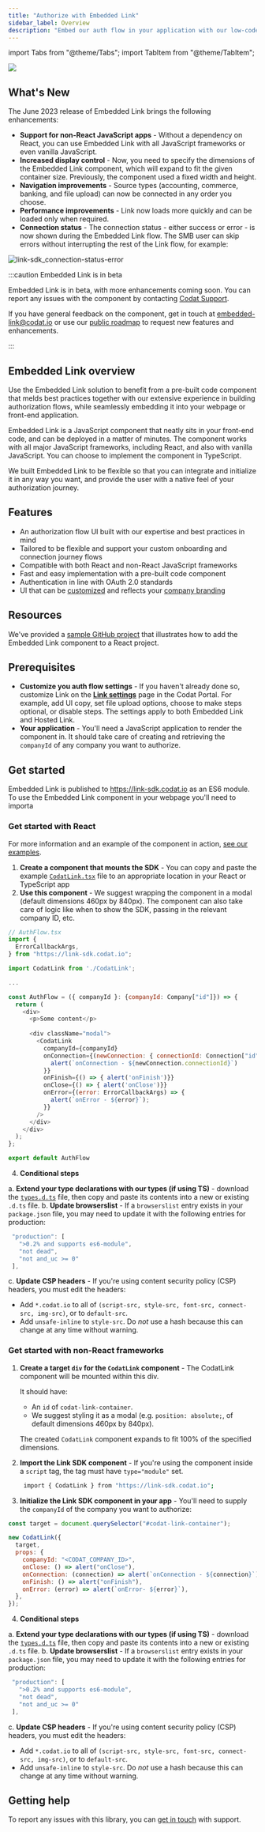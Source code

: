 ```yaml
---
title: "Authorize with Embedded Link"
sidebar_label: Overview
description: "Embed our auth flow in your application with our low-code component"
---
```


import Tabs from "@theme/Tabs";
import TabItem from "@theme/TabItem";

<Head>
  <meta property="og:image" content="/img/link/0014-embedded-link-demo.png"/>
</Head>

![](/img/link/0014-embedded-link-demo.png)

## What's New

The June 2023 release of Embedded Link brings the following enhancements:
- **Support for non-React JavaScript apps** - Without a dependency on React, you can use Embedded Link with all JavaScript frameworks or even vanilla JavaScript.
- **Increased display control** - Now, you need to specify the dimensions of the Embedded Link component, which will expand to fit the given container size. Previously, the component used a fixed width and height.
- **Navigation improvements** - Source types (accounting, commerce, banking, and file upload) can now be connected in any order you choose.
- **Performance improvements** - Link now loads more quickly and can be loaded only when required.
- **Connection status** - The connection status - either success or error - is now shown during the Embedded Link flow. The SMB user can skip errors without interrupting the rest of the Link flow, for example:

![link-sdk_connection-status-error](/img/auth-flow/link-sdk_connection-status-error.png "Embedded Link SDK: Connection error dialog shown for the Codat Banking Sandbox integration.")

:::caution Embedded Link is in beta

Embedded Link is in beta, with more enhancements coming soon. You can report any issues with the component by contacting [Codat Support](mailto:support@codat.io).

If you have general feedback on the component, get in touch at [embedded-link@codat.io](mailto:embedded-link@codat.io) or use our <a href="https://portal.productboard.com/codat/12-public-devex-roadmap/c/485-embed-a-pre-built-auth-flow-in-your-website-or-app" target="_blank">public roadmap</a> to request new features and enhancements.

:::

## Embedded Link overview

Use the Embedded Link solution to benefit from a pre-built code component that melds best practices together with our extensive experience in building authorization flows, while seamlessly embedding it into your webpage or front-end application.

Embedded Link is a JavaScript component that neatly sits in your front-end code, and can be deployed in a matter of minutes. The component works with all major JavaScript frameworks, including React, and also with vanilla JavaScript. You can choose to implement the component in TypeScript.

We built Embedded Link to be flexible so that you can integrate and initialize it in any way you want, and provide the user with a native feel of your authorization journey.

## Features

* An authorization flow UI built with our expertise and best practices in mind
* Tailored to be flexible and support your custom onboarding and connection journey flows
* Compatible with both React and non-React JavaScript frameworks
* Fast and easy implementation with a pre-built code component
* Authentication in line with OAuth 2.0 standards
* UI that can be [customized](/auth-flow/customize/customize-link) and reflects your [company branding](/auth-flow/customize/branding)

## Resources

We've provided a [sample GitHub project](https://github.com/codatio/sample-project-link-sdk) that illustrates how to add the Embedded Link component to a React project.

## Prerequisites

- **Customize you auth flow settings** - If you haven't already done so, customize Link on the <a href="https://app.codat.io/settings/link-settings" target="_blank">**Link settings**</a> page in the Codat Portal. For example, add UI copy, set file upload options, choose to make steps optional, or disable steps. The settings apply to both Embedded Link and Hosted Link.
- **Your application** - You'll need a JavaScript application to render the component in. It should take care of creating and retrieving the `companyId` of any company you want to authorize.

## Get started
Embedded Link is published to https://link-sdk.codat.io as an ES6 module. To use the Embedded Link component in your webpage you'll need to importa

<Tabs>
<TabItem value="react" label="React">

### Get started with React

For more information and an example of the component in action, [see our examples](https://github.com/codatio/sdk-link/tree/main/examples/react/readme.md).

1. **Create a component that mounts the SDK** - You can copy and paste the example <a href="https://github.com/codatio/sdk-link/blob/main/snippets/CodatLink.tsx" target="_blank">`CodatLink.tsx`</a> file to an appropriate location in your React or TypeScript app
2. **Use this component** - We suggest wrapping the component in a modal (default dimensions 460px by 840px). The component can also take care of logic like when to show the SDK, passing in the relevant company ID, etc.

  ```js
  // AuthFlow.tsx
  import {
    ErrorCallbackArgs,
  } from "https://link-sdk.codat.io";

  import CodatLink from './CodatLink';

  ...

  const AuthFlow = ({ companyId }: {companyId: Company["id"]}) => {
    return (
      <div>
        <p>Some content</p>
      
        <div className="modal">
          <CodatLink
            companyId={companyId}
            onConnection={(newConnection: { connectionId: Connection["id"] }) => {
              alert(`onConnection - ${newConnection.connectionId}`)
            }}
            onFinish={() => { alert('onFinish')}}
            onClose={() => { alert('onClose')}}
            onError={(error: ErrorCallbackArgs) => {
              alert(`onError - ${error}`);
            }}
          />
        </div>
      </div>
    );
  };
  
  export default AuthFlow
  ```
   
4. **Conditional steps**
   
  a. **Extend your type declarations with our types (if using TS)** - download the <a href="https://github.com/codatio/sdk-link/blob/main/snippets/types.d.ts" target="_blank"> `types.d.ts`</a> file, then copy and paste its contents into a new or existing `.d.ts` file.
  b. **Update browserslist** - If a `browserslist` entry exists in your `package.json` file, you may need to update it with the following entries for production:

   ```js
    "production": [
      ">0.2% and supports es6-module",
      "not dead",
      "not and_uc >= 0"
    ],
   ``` 
  c. **Update CSP headers** - If you're using content security policy (CSP) headers, you must edit the headers:
   * Add `*.codat.io` to all of `(script-src, style-src, font-src, connect-src, img-src)`, or to `default-src`.
   * Add `unsafe-inline` to `style-src`. Do *not* use a hash because this can change at any time without warning.
  
</TabItem>

<TabItem value="other" label="Non-React">

### Get started with non-React frameworks

1. **Create a target `div` for the `CodatLink` component** - The CodatLink component will be mounted within this div.

   It should have:
   * An `id` of `codat-link-container`.
   * We suggest styling it as a modal (e.g. `position: absolute;`, of default dimensions 460px by 840px).
   
   The created `CodatLink` component expands to fit 100% of the specified dimensions.
   
3. **Import the Link SDK component** - If you're using the component inside a `script` tag, the tag must have `type="module"` set. 

   ```bash
    import { CodatLink } from "https://link-sdk.codat.io";
   ```

4. **Initialize the Link SDK component in your app** - You'll need to supply the `companyId` of the company you want to authorize:

  ```js Title="Initialize Codat Link component (non-React)"
  const target = document.querySelector("#codat-link-container");
  
  new CodatLink({
    target,
    props: {
      companyId: "<CODAT_COMPANY_ID>",
      onClose: () => alert("onClose"),
      onConnection: (connection) => alert(`onConnection - ${connection}`),
      onFinish: () => alert("onFinish"),
      onError: (error) => alert(`onError- ${error}`),
    },
  });
  ```
4. **Conditional steps**
   
  a. **Extend your type declarations with our types (if using TS)** - download the <a href="https://github.com/codatio/sdk-link/blob/main/snippets/types.d.ts" target="_blank"> `types.d.ts`</a> file, then copy and paste its contents into a new or existing `.d.ts` file.
  b. **Update browserslist** - If a `browserslist` entry exists in your `package.json` file, you may need to update it with the following entries for production:

   ```js
    "production": [
      ">0.2% and supports es6-module",
      "not dead",
      "not and_uc >= 0"
    ],
   ``` 
  c. **Update CSP headers** - If you're using content security policy (CSP) headers, you must edit the headers:
   * Add `*.codat.io` to all of `(script-src, style-src, font-src, connect-src, img-src)`, or to `default-src`.
   * Add `unsafe-inline` to `style-src`. Do *not* use a hash because this can change at any time without warning.

</TabItem>
</Tabs>

## Getting help

To report any issues with this library, you can [get in touch](mailto:support@codat.io) with support.
